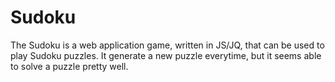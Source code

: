 # Sudoku
The Sudoku is a web application game, written in JS/JQ, that can be used to play Sudoku puzzles. It generate a new puzzle everytime, but it seems able to solve a puzzle pretty well.
